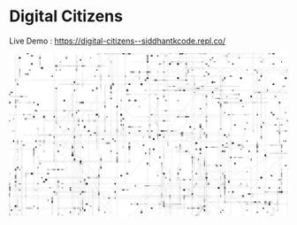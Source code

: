 # Digital Citizens

Live Demo : https://digital-citizens--siddhantkcode.repl.co/

![Screenshot.png](https://github.com/Siddhant-K-code/Digital-Citizens/blob/master/Screenshot.png)
